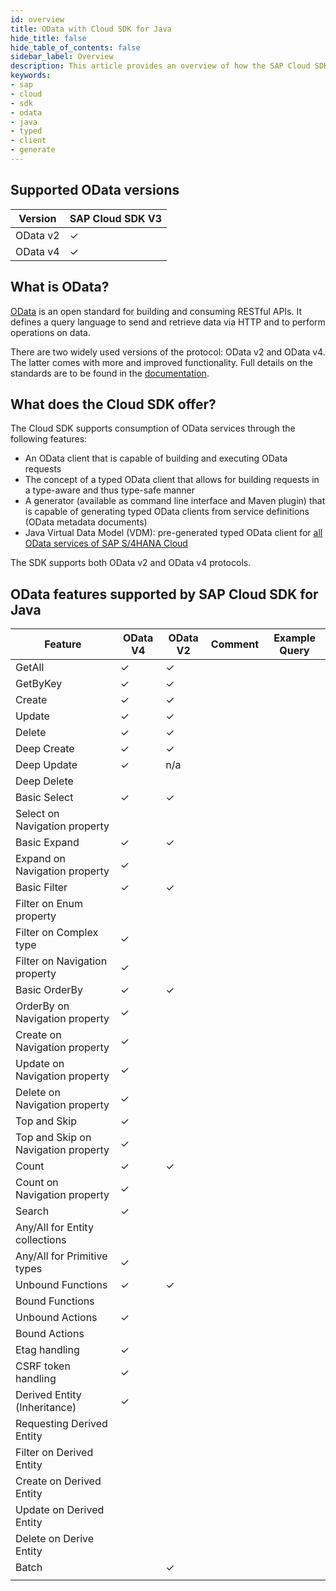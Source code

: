 ```yaml
---
id: overview
title: OData with Cloud SDK for Java
hide_title: false
hide_table_of_contents: false
sidebar_label: Overview
description: This article provides an overview of how the SAP Cloud SDK for Java supports connecting to OData services.
keywords:
- sap
- cloud
- sdk
- odata
- java
- typed
- client
- generate
---
```


## Supported OData versions
| Version  | SAP Cloud SDK V3 |
|----------|------------------|
| OData v2 | &#10003;         |
| OData v4 | &#10003;         |


## What is OData?

[OData](https://www.odata.org/) is an open standard for building and consuming RESTful APIs. It defines a query language to send and retrieve data via HTTP and to perform operations on data.

There are two widely used versions of the protocol: OData v2 and OData v4. The latter comes with more and improved functionality. Full details on the standards are to be found in the [documentation](https://www.odata.org/documentation/).

## What does the Cloud SDK offer?

The Cloud SDK supports consumption of OData services through the following features:

- An OData client that is capable of building and executing OData requests
- The concept of a typed OData client that allows for building requests in a type-aware and thus type-safe manner
- A generator (available as command line interface and Maven plugin) that is capable of generating typed OData clients from service definitions (OData metadata documents)
- Java Virtual Data Model (VDM): pre-generated typed OData client for [all OData services of SAP S/4HANA Cloud](https://api.sap.com/package/SAPS4HANACloud?section=Artifacts)

The SDK supports both OData v2 and OData v4 protocols.

## OData features supported by SAP Cloud SDK for Java

| Feature                             | OData V4 | OData V2 | Comment | Example Query |
|-------------------------------------|----------|----------|---------|---------------|
| GetAll                              | &#10003; | &#10003; |         |               |
| GetByKey                            | &#10003; | &#10003; |         |               |
| Create                              | &#10003; | &#10003; |         |               |
| Update                              | &#10003; | &#10003; |         |               |
| Delete                              | &#10003; | &#10003; |         |               |
| Deep Create                         | &#10003; | &#10003; |         |               |
| Deep Update                         | &#10003; | n/a      |         |               |
| Deep Delete                         |          |          |         |               |
| Basic Select                        | &#10003; | &#10003; |         |               |
| Select on Navigation property       |          |          |         |               |
| Basic Expand                        | &#10003; | &#10003; |         |               |
| Expand on Navigation property       | &#10003; |          |         |               |
| Basic Filter                        | &#10003; | &#10003; |         |               |
| Filter on Enum property             |          |          |         |               |
| Filter on Complex type              | &#10003; |          |         |               |
| Filter on Navigation property       | &#10003; |          |         |               |
| Basic OrderBy                       | &#10003; | &#10003; |         |               |
| OrderBy on Navigation property      | &#10003; |          |         |               |
| Create on Navigation property       | &#10003; |          |         |               |
| Update on Navigation property       | &#10003; |          |         |               |
| Delete on Navigation property       | &#10003; |          |         |               |
| Top and Skip                        | &#10003; |          |         |               |
| Top and Skip on Navigation property | &#10003; |          |         |               |
| Count                               | &#10003; | &#10003; |         |               |
| Count on Navigation property        | &#10003; |          |         |               |
| Search                              | &#10003; |          |         |               |
| Any/All for Entity collections      |          |          |         |               |
| Any/All for Primitive types         | &#10003; |          |         |               |
| Unbound Functions                   | &#10003; | &#10003; |         |               |
| Bound Functions                     |          |          |         |               |
| Unbound Actions                     | &#10003; |          |         |               |
| Bound Actions                       |          |          |         |               |
| Etag handling                       | &#10003; |          |         |               |
| CSRF token handling                 | &#10003; |          |         |               |
| Derived Entity (Inheritance)        | &#10003; |          |         |               |
| Requesting Derived Entity           |          |          |         |               |
| Filter on Derived Entity            |          |          |         |               |
| Create on Derived Entity            |          |          |         |               |
| Update on Derived Entity            |          |          |         |               |
| Delete on Derive Entity             |          |          |         |               |
| Batch                               |          | &#10003; |         |               |
|                                     |          |          |         |               |

